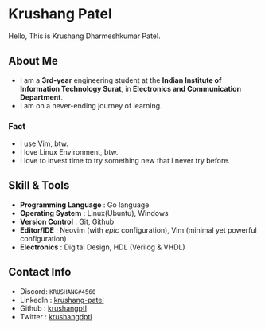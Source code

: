 # Krushang Patel

Hello, This is Krushang Dharmeshkumar Patel.

## About Me

- I am a **3rd-year** engineering student at the **Indian Institute of Information Technology Surat**, in **Electronics and Communication Department**.
- I am on a never-ending journey of learning.

### Fact

- I use Vim, btw.
- I love Linux Environment, btw.
- I love to invest time to try something new that i never try before.

## Skill & Tools

- **Programming Language** : Go language
- **Operating System** : Linux(Ubuntu), Windows
- **Version Control** : Git, Github
- **Editor/IDE** : Neovim (with _epic_ configuration), Vim (minimal yet powerful configuration)
- **Electronics** : Digital Design, HDL (Verilog & VHDL)

## Contact Info

- Discord: `KRUSHANG#4560`
- LinkedIn : [krushang-patel](www.linkedin.com/in/krushang-patel-099668233)
- Github : [krushangptl](https://github.com/krushangptl)
- Twitter : [krushangdptl](https://x.com/krushangdptl)
